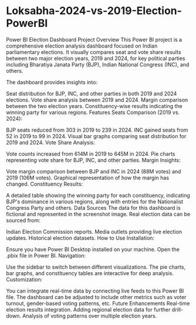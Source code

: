 # Loksabha-2024-vs-2019-Election-PowerBI

Power BI Election Dashboard
Project Overview
This Power BI project is a comprehensive election analysis dashboard focused on Indian parliamentary elections. It visually compares seat and vote share results between two major election years, 2019 and 2024, for key political parties including Bharatiya Janata Party (BJP), Indian National Congress (INC), and others.

The dashboard provides insights into:

Seat distribution for BJP, INC, and other parties in both 2019 and 2024 elections.
Vote share analysis between 2019 and 2024.
Margin comparison between the two election years.
Constituency-wise results indicating the winning party for various regions.
Features
Seats Comparison (2019 vs. 2024):

BJP seats reduced from 303 in 2019 to 239 in 2024.
INC gained seats from 52 in 2019 to 99 in 2024.
Visual bar graphs comparing seat distribution for 2019 and 2024.
Vote Share Analysis:

Vote counts increased from 614M in 2019 to 645M in 2024.
Pie charts representing vote share for BJP, INC, and other parties.
Margin Insights:

Vote margin comparison between BJP and INC in 2024 (88M votes) and 2019 (106M votes).
Graphical representation of how the margin has changed.
Constituency Results:

A detailed table showing the winning party for each constituency, indicating BJP's dominance in various regions, along with entries for the Nationalist Congress Party and others.
Data Sources
The data for this dashboard is fictional and represented in the screenshot image. Real election data can be sourced from:

Indian Election Commission reports.
Media outlets providing live election updates.
Historical election datasets.
How to Use
Installation:

Ensure you have Power BI Desktop installed on your machine.
Open the .pbix file in Power BI.
Navigation:

Use the sidebar to switch between different visualizations.
The pie charts, bar graphs, and constituency tables are interactive for deep analysis.
Customization:

You can integrate real-time data by connecting live feeds to this Power BI file.
The dashboard can be adjusted to include other metrics such as voter turnout, gender-based voting patterns, etc.
Future Enhancements
Real-time election results integration.
Adding regional election data for further drill-down.
Analysis of voting patterns over multiple election years.
